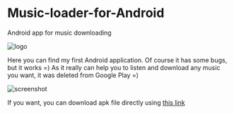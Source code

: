 # Music-loader-for-Android
Android app for music downloading

![logo](http://s008.radikal.ru/i306/1611/fc/b9c864fee748.png)

Here you can find my first Android application. Of course it has some bugs, but it works =) As it really can help you to listen and download any music you want, it was deleted from Google Play =)

![screenshot](http://s018.radikal.ru/i520/1611/4c/ae2f19972656.png)

If you want, you can download apk file directly using [this link](https://www.dropbox.com/s/c3v7qrdq177g8u0/MusLoader.apk)
